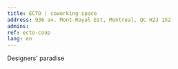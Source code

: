 ```yaml
---
title: ECTO | coworking space
address: 936 av. Mont-Royal Est, Montreal, QC H2J 1X2
admins:
ref: ecto-coop
lang: en
---
```

Designers' paradise
